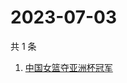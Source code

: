 # 2023-07-03

共 1 条

<!-- BEGIN -->
<!-- 最后更新时间 Mon Jul 03 2023 10:24:12 GMT+0800 (China Standard Time) -->

1. [中国女篮夺亚洲杯冠军](https://www.zhihu.com/search?q=中国女篮夺亚洲杯冠军)

<!-- END -->
